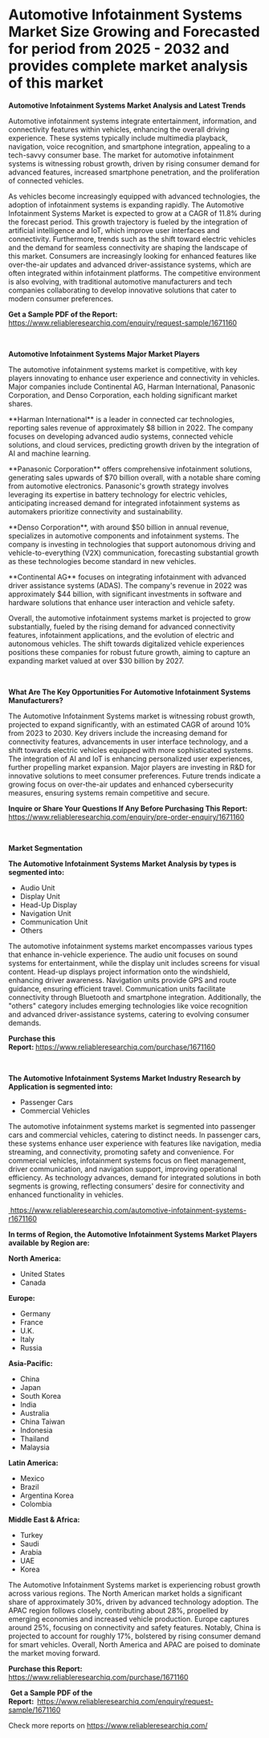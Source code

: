 <p><h1>Automotive Infotainment Systems Market Size Growing and Forecasted for period from 2025 - 2032 and provides complete market analysis of this market</h1></p><p><strong>Automotive Infotainment Systems Market Analysis and Latest Trends</strong></p>
<p><p>Automotive infotainment systems integrate entertainment, information, and connectivity features within vehicles, enhancing the overall driving experience. These systems typically include multimedia playback, navigation, voice recognition, and smartphone integration, appealing to a tech-savvy consumer base. The market for automotive infotainment systems is witnessing robust growth, driven by rising consumer demand for advanced features, increased smartphone penetration, and the proliferation of connected vehicles.</p><p>As vehicles become increasingly equipped with advanced technologies, the adoption of infotainment systems is expanding rapidly. The Automotive Infotainment Systems Market is expected to grow at a CAGR of 11.8% during the forecast period. This growth trajectory is fueled by the integration of artificial intelligence and IoT, which improve user interfaces and connectivity. Furthermore, trends such as the shift toward electric vehicles and the demand for seamless connectivity are shaping the landscape of this market. Consumers are increasingly looking for enhanced features like over-the-air updates and advanced driver-assistance systems, which are often integrated within infotainment platforms. The competitive environment is also evolving, with traditional automotive manufacturers and tech companies collaborating to develop innovative solutions that cater to modern consumer preferences.</p></p>
<p><strong>Get a Sample PDF of the Report:&nbsp;</strong> <a href="https://www.reliableresearchiq.com/enquiry/request-sample/1671160?utm_campaign=2313&utm_medium=2&utm_source=Github&utm_content=ia&utm_term=30032025&utm_id=automotive-infotainment-systems">https://www.reliableresearchiq.com/enquiry/request-sample/1671160</a></p>
<p>&nbsp;</p>
<p><strong>Automotive Infotainment Systems Major Market Players</strong></p>
<p><p>The automotive infotainment systems market is competitive, with key players innovating to enhance user experience and connectivity in vehicles. Major companies include Continental AG, Harman International, Panasonic Corporation, and Denso Corporation, each holding significant market shares.</p><p>**Harman International** is a leader in connected car technologies, reporting sales revenue of approximately $8 billion in 2022. The company focuses on developing advanced audio systems, connected vehicle solutions, and cloud services, predicting growth driven by the integration of AI and machine learning.</p><p>**Panasonic Corporation** offers comprehensive infotainment solutions, generating sales upwards of $70 billion overall, with a notable share coming from automotive electronics. Panasonic's growth strategy involves leveraging its expertise in battery technology for electric vehicles, anticipating increased demand for integrated infotainment systems as automakers prioritize connectivity and sustainability.</p><p>**Denso Corporation**, with around $50 billion in annual revenue, specializes in automotive components and infotainment systems. The company is investing in technologies that support autonomous driving and vehicle-to-everything (V2X) communication, forecasting substantial growth as these technologies become standard in new vehicles.</p><p>**Continental AG** focuses on integrating infotainment with advanced driver assistance systems (ADAS). The company's revenue in 2022 was approximately $44 billion, with significant investments in software and hardware solutions that enhance user interaction and vehicle safety.</p><p>Overall, the automotive infotainment systems market is projected to grow substantially, fueled by the rising demand for advanced connectivity features, infotainment applications, and the evolution of electric and autonomous vehicles. The shift towards digitalized vehicle experiences positions these companies for robust future growth, aiming to capture an expanding market valued at over $30 billion by 2027.</p></p>
<p>&nbsp;</p>
<p><strong>What Are The Key Opportunities For Automotive Infotainment Systems Manufacturers?</strong></p>
<p><p>The Automotive Infotainment Systems market is witnessing robust growth, projected to expand significantly, with an estimated CAGR of around 10% from 2023 to 2030. Key drivers include the increasing demand for connectivity features, advancements in user interface technology, and a shift towards electric vehicles equipped with more sophisticated systems. The integration of AI and IoT is enhancing personalized user experiences, further propelling market expansion. Major players are investing in R&D for innovative solutions to meet consumer preferences. Future trends indicate a growing focus on over-the-air updates and enhanced cybersecurity measures, ensuring systems remain competitive and secure.</p></p>
<p><strong>Inquire or Share Your Questions If Any Before Purchasing This Report:</strong> <a href="https://www.reliableresearchiq.com/enquiry/pre-order-enquiry/1671160?utm_campaign=2313&utm_medium=2&utm_source=Github&utm_content=ia&utm_term=30032025&utm_id=automotive-infotainment-systems">https://www.reliableresearchiq.com/enquiry/pre-order-enquiry/1671160</a></p>
<p>&nbsp;</p>
<p><strong>Market Segmentation</strong></p>
<p><strong>The Automotive Infotainment Systems Market Analysis by types is segmented into:</strong></p>
<p><ul><li>Audio Unit</li><li>Display Unit</li><li>Head-Up Display</li><li>Navigation Unit</li><li>Communication Unit</li><li>Others</li></ul></p>
<p><p>The automotive infotainment systems market encompasses various types that enhance in-vehicle experience. The audio unit focuses on sound systems for entertainment, while the display unit includes screens for visual content. Head-up displays project information onto the windshield, enhancing driver awareness. Navigation units provide GPS and route guidance, ensuring efficient travel. Communication units facilitate connectivity through Bluetooth and smartphone integration. Additionally, the "others" category includes emerging technologies like voice recognition and advanced driver-assistance systems, catering to evolving consumer demands.</p></p>
<p><strong>Purchase this Report:&nbsp;</strong><a href="https://www.reliableresearchiq.com/purchase/1671160?utm_campaign=2313&utm_medium=2&utm_source=Github&utm_content=ia&utm_term=30032025&utm_id=automotive-infotainment-systems">https://www.reliableresearchiq.com/purchase/1671160</a></p>
<p>&nbsp;</p>
<p><strong>The Automotive Infotainment Systems Market Industry Research by Application is segmented into:</strong></p>
<p><ul><li>Passenger Cars</li><li>Commercial Vehicles</li></ul></p>
<p><p>The automotive infotainment systems market is segmented into passenger cars and commercial vehicles, catering to distinct needs. In passenger cars, these systems enhance user experience with features like navigation, media streaming, and connectivity, promoting safety and convenience. For commercial vehicles, infotainment systems focus on fleet management, driver communication, and navigation support, improving operational efficiency. As technology advances, demand for integrated solutions in both segments is growing, reflecting consumers' desire for connectivity and enhanced functionality in vehicles.</p></p>
<p><a href="https://www.reliableresearchiq.com/automotive-infotainment-systems-r1671160?utm_campaign=2313&utm_medium=2&utm_source=Github&utm_content=ia&utm_term=30032025&utm_id=automotive-infotainment-systems">&nbsp;https://www.reliableresearchiq.com/automotive-infotainment-systems-r1671160</a></p>
<p><strong>In terms of Region, the Automotive Infotainment Systems Market Players available by Region are:</strong></p>
<p>
    <p> <strong> North America: </strong>
        <ul>
            <li>United States</li>
            <li>Canada</li>
        </ul>
        </p> 
    <p> <strong> Europe: </strong>
        <ul>
            <li>Germany</li>
            <li>France</li>
            <li>U.K.</li>
            <li>Italy</li>
            <li>Russia</li>
        </ul>
        </p> 
    <p> <strong> Asia-Pacific: </strong>
        <ul>
            <li>China</li>
            <li>Japan</li>
            <li>South Korea</li>
            <li>India</li>
            <li>Australia</li>
            <li>China Taiwan</li>
            <li>Indonesia</li>
            <li>Thailand</li>
            <li>Malaysia</li>
        </ul>
        </p> 
    <p> <strong> Latin America: </strong>
        <ul>
            <li>Mexico</li>
            <li>Brazil</li>
            <li>Argentina Korea</li>
            <li>Colombia</li>
        </ul>
        </p> 
    <p> <strong> Middle East & Africa: </strong>
        <ul>
            <li>Turkey</li>
            <li>Saudi</li>
            <li>Arabia</li>
            <li>UAE</li>
            <li>Korea</li>
        </ul>
    </p>
    </p>
<p><p>The Automotive Infotainment Systems market is experiencing robust growth across various regions. The North American market holds a significant share of approximately 30%, driven by advanced technology adoption. The APAC region follows closely, contributing about 28%, propelled by emerging economies and increased vehicle production. Europe captures around 25%, focusing on connectivity and safety features. Notably, China is projected to account for roughly 17%, bolstered by rising consumer demand for smart vehicles. Overall, North America and APAC are poised to dominate the market moving forward.</p></p>
<p><strong>Purchase this Report: </strong><a href="https://www.reliableresearchiq.com/purchase/1671160?utm_campaign=2313&utm_medium=2&utm_source=Github&utm_content=ia&utm_term=30032025&utm_id=automotive-infotainment-systems">https://www.reliableresearchiq.com/purchase/1671160</a></p>
<p>&nbsp;<strong>Get a Sample PDF of the Report:&nbsp;&nbsp;</strong><a href="https://www.reliableresearchiq.com/enquiry/request-sample/1671160?utm_campaign=2313&utm_medium=2&utm_source=Github&utm_content=ia&utm_term=30032025&utm_id=automotive-infotainment-systems">https://www.reliableresearchiq.com/enquiry/request-sample/1671160</a></p>
<p><strong></strong></p>
<p>Check more reports on <a href="https://www.reliableresearchiq.com/?utm_campaign=2313&utm_medium=2&utm_source=Github&utm_content=ia&utm_term=30032025&utm_id=automotive-infotainment-systems">https://www.reliableresearchiq.com/</a></p>
